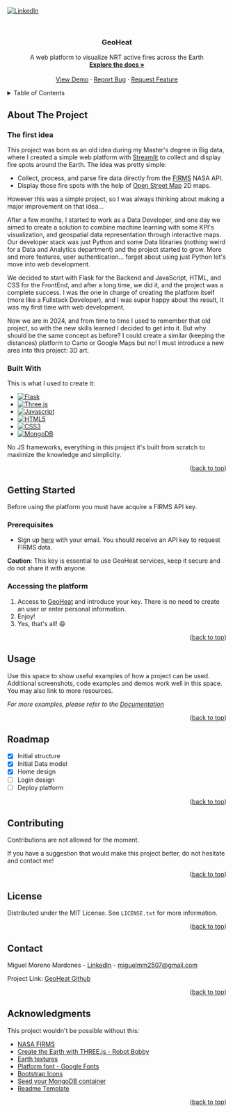 <!-- Improved compatibility of back to top link: See: https://github.com/othneildrew/Best-README-Template/pull/73 -->
<a id="readme-top"></a>

<!-- PROJECT SHIELDS -->
[![LinkedIn][linkedinbadge]][linkedinurl]

<!-- PROJECT LOGO -->
<br/>
<div align="center">
  <h3 align="center">GeoHeat</h3>
  <p align="center">
    A web platform to visualize NRT active fires across the Earth
    <br/>
    <a href="https://github.com/othneildrew/Best-README-Template"><strong>Explore the docs »</strong></a>
    <br/>
    <br/>
    <a href="https://github.com/othneildrew/Best-README-Template">View Demo</a>
    ·
    <a href="https://github.com/othneildrew/Best-README-Template/issues/new?labels=bug&template=bug-report---.md">Report Bug</a>
    ·
    <a href="https://github.com/othneildrew/Best-README-Template/issues/new?labels=enhancement&template=feature-request---.md">Request Feature</a>
  </p>
</div>

<!-- TABLE OF CONTENTS -->
<details>
  <summary>Table of Contents</summary>
  <ol>
    <li>
      <a href="#about-the-project">About The Project</a>
      <ul>
        <li><a href="#built-with">Built With</a></li>
      </ul>
    </li>
    <li>
      <a href="#getting-started">Getting Started</a>
      <ul>
        <li><a href="#prerequisites">Prerequisites</a></li>
        <li><a href="#installation">Installation</a></li>
      </ul>
    </li>
    <li><a href="#usage">Usage</a></li>
    <li><a href="#roadmap">Roadmap</a></li>
    <li><a href="#contributing">Contributing</a></li>
    <li><a href="#license">License</a></li>
    <li><a href="#contact">Contact</a></li>
    <li><a href="#acknowledgments">Acknowledgments</a></li>
  </ol>
</details>

<!-- ABOUT THE PROJECT -->
## About The Project

### The first idea

This project was born as an old idea during my Master's degree in Big data, where I created a simple web platform with [Streamlit][streamliturl] to collect and display fire spots around the Earth.
The idea was pretty simple:
* Collect, process, and parse fire data directly from the [FIRMS][firmsurl] NASA API.
* Display those fire spots with the help of [Open Street Map][opentreetmapurl] 2D maps.

However this was a simple project, so I was always thinking about making a major improvement on that idea...

After a few months, I started to work as a Data Developer, and one day we aimed to create a solution to combine machine learning with some KPI's visualization, and geospatial data representation through interactive maps. 
Our developer stack was just Python and some Data libraries (nothing weird for a Data and Analytics department) and the project started to grow. 
More and more features, user authentication... forget about using just Python let's move into web development.

We decided to start with Flask for the Backend and JavaScript, HTML, and CSS for the FrontEnd, and after a long time, we did it, and the project was a complete success.
I was the one in charge of creating the platform itself (more like a Fullstack Developer), and I was super happy about the result, It was my first time with web development.

Now we are in 2024, and from time to time I used to remember that old project, so with the new skills learned I decided to get into it. 
But why should be the same concept as before? I could create a similar (keeping the distances) platform to Carto or Google Maps but no! I must introduce a new area into this project: 3D art.

### Built With

This is what I used to create it:

* [![Flask][flaskbadge]][flaskurl]
* [![Three.js][threejsbadge]][threejsurl]
* [![Javascript][javascriptbadge]][javascripturl]
* [![HTML5][htmlbadge]][htmlurl]
* [![CSS3][cssbadge]][cssurl]
* [![MongoDB][mongodbbadge]][mongodburl]

No JS frameworks, everything in this project it's built from scratch to maximize the knowledge and simplicity.
<p align="right">(<a href="#readme-top">back to top</a>)</p>

<!-- GETTING STARTED -->
## Getting Started

Before using the platform you must have acquire a FIRMS API key.

### Prerequisites

* Sign up [here][firmskeyurl] with your email. You should receive an API key to request FIRMS data.

**Caution**: This key is essential to use GeoHeat services, keep it secure and do not share it with anyone.

### Accessing the platform

1. Access to [GeoHeat][geoheaturl] and introduce your key. There is no need to create an user or enter personal information.
2. Enjoy!
3. Yes, that's all! :smile:

<p align="right">(<a href="#readme-top">back to top</a>)</p>

<!-- USAGE EXAMPLES -->
## Usage

Use this space to show useful examples of how a project can be used. Additional screenshots, code examples and demos work well in this space. You may also link to more resources.

_For more examples, please refer to the [Documentation](https://example.com)_

<p align="right">(<a href="#readme-top">back to top</a>)</p>

<!-- ROADMAP -->
## Roadmap

- [x] Initial structure
- [x] Initial Data model
- [x] Home design
- [ ] Login design
- [ ] Deploy platform

<p align="right">(<a href="#readme-top">back to top</a>)</p>

<!-- CONTRIBUTING -->
## Contributing

Contributions are not allowed for the moment.

If you have a suggestion that would make this project better, do not hesitate and contact me! 

<p align="right">(<a href="#readme-top">back to top</a>)</p>

<!-- LICENSE -->
## License

Distributed under the MIT License. See `LICENSE.txt` for more information.

<p align="right">(<a href="#readme-top">back to top</a>)</p>

<!-- CONTACT -->
## Contact

Miguel Moreno Mardones - [LinkedIn][linkedinurl] - miguelmm2507@gmail.com

Project Link: [GeoHeat Github][projecturl]

<p align="right">(<a href="#readme-top">back to top</a>)</p>

<!-- ACKNOWLEDGMENTS -->
## Acknowledgments

This project wouldn't be possible without this:

* [NASA FIRMS][firmsurl]
* [Create the Earth with THREE.js - Robot Bobby ](https://www.youtube.com/watch?v=FntV9iEJ0tU&t=567s)
* [Earth textures](https://planetpixelemporium.com/earth8081.html?PayerID=HYTPQXJQUZPRN)
* [Platform font - Google Fonts](https://fonts.google.com/?query=Quicksand)
* [Bootstrap Icons](https://react-icons.github.io/react-icons/search)
* [Seed your MongoDB container](https://shantanoo-desai.github.io/posts/technology/seeding-mongodb-docker-compose/)
* [Readme Template](https://github.com/othneildrew/Best-README-Template)

<p align="right">(<a href="#readme-top">back to top</a>)</p>

<!-- MARKDOWN LINKS & IMAGES -->
[projecturl]: https://github.com/FRM95/GeoHeat
[geoheaturl]: https://github.com/FRM95/GeoHeat
[product-screenshot]: images/screenshot.png
[linkedinbadge]: https://img.shields.io/badge/-LinkedIn-black.svg?style=for-the-badge&logo=linkedin&colorB=555
[linkedinurl]: https://linkedin.com/in/miguelm25m
[streamliturl]: https://streamlit.io/
[firmsurl]: https://firms.modaps.eosdis.nasa.gov/
[opentreetmapurl]: https://www.openstreetmap.org/
[firmskeyurl]: https://firms.modaps.eosdis.nasa.gov/api/map_key/
[flaskurl]: https://flask.palletsprojects.com/en/3.0.x/
[flaskbadge]: https://img.shields.io/badge/Flask-52BBE6?logo=flask&logoColor=black&logoWidth=20
[threejsurl]: https://threejs.org/
[threejsbadge]: https://img.shields.io/badge/Threejs-A9792B?logo=threedotjs&logoColor=black&logoWidth=20
[javascripturl]: https://developer.mozilla.org/en/docs/Web/JavaScript
[javascriptbadge]: https://img.shields.io/badge/Javascript-F7DF1E?logo=javascript&logoColor=black&logoWidth=20
[mongodburl]: https://www.mongodb.com/es
[mongodbbadge]: https://img.shields.io/badge/MongoDB-02B78F?logo=mongodb&logoColor=black&logoWidth=20
[htmlurl]: https://developer.mozilla.org/en/docs/Web/HTML
[htmlbadge]: https://img.shields.io/badge/HTML-E34F26?logo=html5&logoColor=black&logoWidth=20
[cssurl]: https://developer.mozilla.org/en/docs/Web/CSS
[cssbadge]: https://img.shields.io/badge/CSS-4051B5?logo=css3&logoColor=black&logoWidth=20
